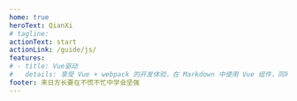 ```yaml
---
home: true
heroText: QianXi
# tagline: 
actionText: start
actionLink: /guide/js/
features:
# - title: Vue驱动
#   details: 享受 Vue + webpack 的开发体验，在 Markdown 中使用 Vue 组件，同时可以使用 Vue 来开发自定义主题。
footer: 来日方长要在不慌不忙中学会坚强
---
```

